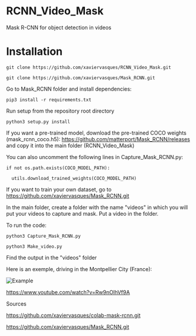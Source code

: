# RCNN_Video_Mask
Mask R-CNN for object detection in videos

# Installation

    git clone https://github.com/xaviervasques/RCNN_Video_Mask.git
  
    git clone https://github.com/xaviervasques/Mask_RCNN.git

Go to Mask_RCNN folder and install dependencies: 

    pip3 install -r requirements.txt

Run setup from the repository root directory

    python3 setup.py install
  
If you want a pre-trained model, download the pre-trained COCO weights (mask_rcnn_coco.h5): https://github.com/matterport/Mask_RCNN/releases and copy it into the main folder (RCNN_Video_Mask)

You can also uncomment the following lines in Capture_Mask_RCNN.py: 

    if not os.path.exists(COCO_MODEL_PATH):
  
      utils.download_trained_weights(COCO_MODEL_PATH)

If you want to train your own dataset, go to https://github.com/xaviervasques/Mask_RCNN.git

In the main folder, create a folder with the name "videos" in which you will put your videos to capture and mask. Put a video in the folder. 

To run the code:

    python3 Capture_Mask_RCNN.py 
  
    python3 Make_video.py
  
 Find the output in the "videos" folder
 
 Here is an exemple, driving in the Montpellier City (France): 
 
 ![Example](https://github.com/xaviervasques/RCNN_Video_Mask/example.jpg)
 
 https://www.youtube.com/watch?v=Rw9nOIhVf9A

    
      
 Sources
 
 https://github.com/xaviervasques/colab-mask-rcnn.git
 
 https://github.com/xaviervasques/Mask_RCNN.git
 





